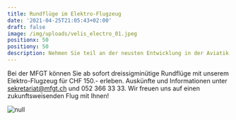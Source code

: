 ```yaml
---
title: Rundflüge im Elektro-Flugzeug
date: '2021-04-25T21:05:43+02:00'
draft: false
image: /img/uploads/velis_electro_01.jpeg
positionx: 50
positiony: 50
description: Nehmen Sie teil an der neusten Entwicklung in der Aviatik!
---
```

Bei der MFGT können Sie ab sofort dreissigminütige Rundflüge mit unserem Elektro-Flugzeug für CHF 150.- erleben. Auskünfte und Informationen unter sekretariat@mfgt.ch und 052 366 33 33. Wir freuen uns auf einen zukunftsweisenden Flug mit Ihnen!

![null](/img/uploads/pipistrel-velis-electro3.jpg)
